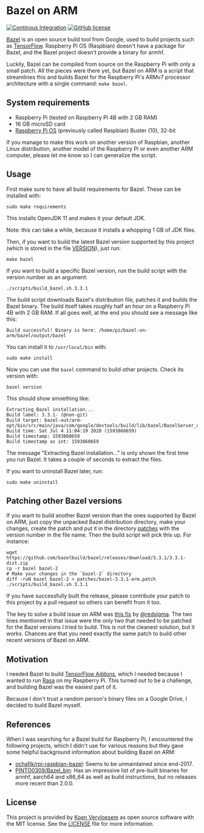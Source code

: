 # Bazel on ARM 

[![Continous Integration](https://github.com/koenvervloesem/bazel-on-arm/workflows/Tests/badge.svg)](https://github.com/koenvervloesem/bazel-on-arm/actions)
[![GitHub license](https://img.shields.io/github/license/koenvervloesem/bazel-on-arm.svg)](https://github.com/koenvervloesem/bazel-on-arm/blob/master/LICENSE)

[Bazel](https://bazel.build/) is an open source build tool from Google, used to build projects such as [TensorFlow](https://www.tensorflow.org/). Raspberry Pi OS (Raspbian) doesn't have a package for Bazel, and the Bazel project doesn't provide a binary for armhf.

Luckily, Bazel can be compiled from source on the Raspberry Pi with only a small patch. All the pieces were there yet, but Bazel on ARM is a script that streamlines this and builds Bazel for the Raspberry Pi's ARMv7 processor architecture with a single command: `make bazel`.

## System requirements

* Raspberry Pi (tested on Raspberry Pi 4B with 2 GB RAM)
* 16 GB microSD card
* [Raspberry Pi OS](https://www.raspberrypi.org/downloads/raspberry-pi-os/) (previously called Raspbian) Buster (10), 32-bit

If you manage to make this work on another version of Raspbian, another Linux distribution, another model of the Raspberry Pi or even another ARM computer, please let me know so I can generalize the script. 

## Usage

First make sure to have all build requirements for Bazel. These can be installed with:

```shell
sudo make requirements
```

This installs OpenJDK 11 and makes it your default JDK.

Note: this can take a while, because it installs a whopping 1 GB of JDK files.

Then, if you want to build the latest Bazel version supported by this project (which is stored in the file [VERSION](VERSION)), just run:

```shell
make bazel
```

If you want to build a specific Bazel version, run the build script with the version number as an argument:

```shell
./scripts/build_bazel.sh 3.3.1
```

The build script downloads Bazel's distribution file, patches it and builds the Bazel binary. The build itself takes roughly half an hour on a Raspberry Pi 4B with 2 GB RAM. If all goes well, at the end you should see a message like this:

```shell
Build successful! Binary is here: /home/pi/bazel-on-arm/bazel/output/bazel
```

You can install it to `/usr/local/bin` with:

```shell
sudo make install
```

Now you can use the `bazel` command to build other projects. Check its version with:

```shell
bazel version
```

This should show smoething like:

```shell
Extracting Bazel installation...
Build label: 3.3.1- (@non-git)
Build target: bazel-out/arm-opt/bin/src/main/java/com/google/devtools/build/lib/bazel/BazelServer_deploy.jar                                                                                                      
Build time: Sat Jul 4 11:04:19 2020 (1593860659)
Build timestamp: 1593860659
Build timestamp as int: 1593860659
```

The message "Extracting Bazel installation..." is only shown the first time you run Bazel. It takes a couple of seconds to extract the files.

If you want to uninstall Bazel later, run:

```shell
sudo make uninstall
```

## Patching other Bazel versions
If you want to build another Bazel version than the ones supported by Bazel on ARM, just copy the unpacked Bazel distribution directory, make your changes, create the patch and put it in the directory [patches](patches) with the version number in the file name. Then the build script will pick this up. For instance:

```shell
wget https://github.com/bazelbuild/bazel/releases/download/3.3.1/3.3.1-dist.zip
cp -r bazel bazel-2
# Make your changes in the `bazel-2` directory
diff -ruN bazel bazel-2 > patches/bazel-3.3.1-arm.patch
./scripts/build_bazel.sh 3.3.1
```

If you have successfully built the release, please contribute your patch to this project by a pull request so others can benefit from it too.

The key to solve a build issue on ARM was [this fix](https://github.com/bazelbuild/bazel/issues/11643#issuecomment-650573425) by [@redsigma](https://github.com/redsigma). The two lines mentioned in that issue were the only two that needed to be patched for the Bazel versions I tried to build. This is not the cleanest solution, but it works. Chances are that you need exactly the same patch to build other recent versions of Bazel on ARM.

## Motivation 

I needed Bazel to build [TensorFlow Addons](https://www.tensorflow.org/addons), which I needed because I wanted to run [Rasa](https://rasa.com/) on my Raspberry Pi. This turned out to be a challenge, and building Bazel was the easiest part of it.

Because I don't trust a random person's binary files on a Google Drive, I decided to build Bazel myself. 

## References 

When I was searching for a Bazel build for Raspberry Pi, I encountered the following projects, which I didn't use for various reasons but they gave some helpful background information about building Bazel on ARM:

* [ochafik/rpi-raspbian-bazel](https://github.com/ochafik/rpi-raspbian-bazel): Seems to be unmaintained since end-2017.
* [PINTO0309/Bazel_bin](https://github.com/PINTO0309/Bazel_bin): Has an impressive list of pre-built binaries for armhf, aarch64 and x86_64 as well as build instructions, but no releases more recent than 2.0.0.

## License

This project is provided by [Koen Vervloesem](mailto:koen@vervloesem.eu) as open source software with the MIT license. See the [LICENSE](LICENSE) file for more information.

